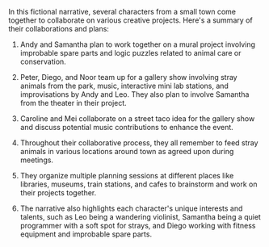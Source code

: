 In this fictional narrative, several characters from a small town come together to collaborate on various creative projects. Here's a summary of their collaborations and plans:

1. Andy and Samantha plan to work together on a mural project involving improbable spare parts and logic puzzles related to animal care or conservation.

2. Peter, Diego, and Noor team up for a gallery show involving stray animals from the park, music, interactive mini lab stations, and improvisations by Andy and Leo. They also plan to involve Samantha from the theater in their project.

3. Caroline and Mei collaborate on a street taco idea for the gallery show and discuss potential music contributions to enhance the event.

4. Throughout their collaborative process, they all remember to feed stray animals in various locations around town as agreed upon during meetings.

5. They organize multiple planning sessions at different places like libraries, museums, train stations, and cafes to brainstorm and work on their projects together.

6. The narrative also highlights each character's unique interests and talents, such as Leo being a wandering violinist, Samantha being a quiet programmer with a soft spot for strays, and Diego working with fitness equipment and improbable spare parts.
